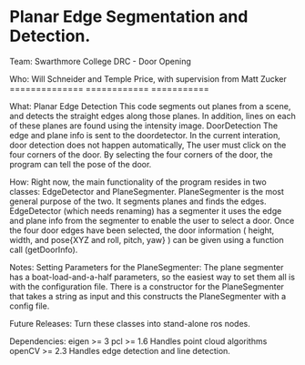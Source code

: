 
Planar Edge Segmentation and Detection.
=======================================

Team:
    Swarthmore College DRC - Door Opening

Who:
    Will Schneider and Temple Price, with supervision from Matt Zucker
    ==============     ============                        ===========

What:
    Planar Edge Detection
        This code segments out planes from a scene, and detects the straight edges
        along those planes. In addition, lines on each of these planes are found 
        using the intensity image.
    DoorDetection
        The edge and plane info is sent to the doordetector.
        In the current interation, door detection does not happen automatically,
        The user must click on the four corners of the door.
        By selecting the four corners of the door, the program can tell the pose of
        the door.

How:
      Right now, the main functionality of the program resides in two classes:
      EdgeDetector and PlaneSegmenter. PlaneSegmenter is the most general purpose
      of the two. It segments planes and finds the edges. EdgeDetector (which needs 
      renaming) has a segmenter it uses the edge and plane info from the segmenter to
      enable the user to select a door. Once the four door edges have been selected,
      the door information ( height, width, and pose{XYZ and roll, pitch, yaw} ) can be
      given using a function call (getDoorInfo).

Notes:
    Setting Parameters for the PlaneSegmenter:
        The plane segmenter has a boat-load-and-a-half parameters, so the easiest way 
        to set them all is with the configuration file. There is a constructor for the
        PlaneSegmenter that takes a string as input and this constructs the PlaneSegmenter
        with a config file.

Future Releases:
    Turn these classes into stand-alone ros nodes.

Dependencies:
    eigen >= 3
    pcl >= 1.6
        Handles point cloud algorithms
    openCV >= 2.3
        Handles edge detection and line detection.

